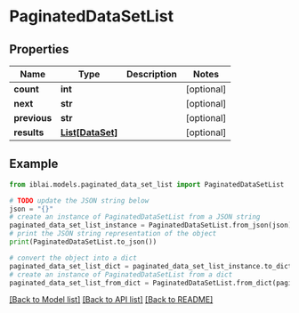 # PaginatedDataSetList


## Properties

Name | Type | Description | Notes
------------ | ------------- | ------------- | -------------
**count** | **int** |  | [optional] 
**next** | **str** |  | [optional] 
**previous** | **str** |  | [optional] 
**results** | [**List[DataSet]**](DataSet.md) |  | [optional] 

## Example

```python
from iblai.models.paginated_data_set_list import PaginatedDataSetList

# TODO update the JSON string below
json = "{}"
# create an instance of PaginatedDataSetList from a JSON string
paginated_data_set_list_instance = PaginatedDataSetList.from_json(json)
# print the JSON string representation of the object
print(PaginatedDataSetList.to_json())

# convert the object into a dict
paginated_data_set_list_dict = paginated_data_set_list_instance.to_dict()
# create an instance of PaginatedDataSetList from a dict
paginated_data_set_list_from_dict = PaginatedDataSetList.from_dict(paginated_data_set_list_dict)
```
[[Back to Model list]](../README.md#documentation-for-models) [[Back to API list]](../README.md#documentation-for-api-endpoints) [[Back to README]](../README.md)


